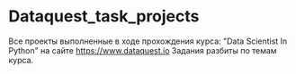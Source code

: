 # Dataquest_task_projects
 Все проекты выполненные в ходе прохождения курса: "Data Scientist In Python" на сайте https://www.dataquest.io 
 Задания разбиты по темам курса.
